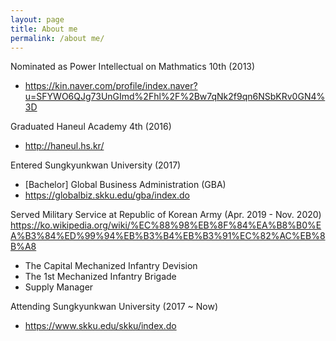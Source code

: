 ```yaml
---
layout: page
title: About me
permalink: /about me/
---
```


Nominated as Power Intellectual on Mathmatics 10th (2013)
  - https://kin.naver.com/profile/index.naver?u=SFYWO6QJg73UnGImd%2Fhl%2F%2Bw7qNk2f9qn6NSbKRv0GN4%3D

Graduated Haneul Academy 4th (2016)
  - http://haneul.hs.kr/

Entered Sungkyunkwan University (2017)
  - [Bachelor] Global Business Administration (GBA)
  - https://globalbiz.skku.edu/gba/index.do
 
Served Military Service at Republic of Korean Army (Apr. 2019 - Nov. 2020)
https://ko.wikipedia.org/wiki/%EC%88%98%EB%8F%84%EA%B8%B0%EA%B3%84%ED%99%94%EB%B3%B4%EB%B3%91%EC%82%AC%EB%8B%A8
  - The Capital Mechanized Infantry Devision
  - The 1st Mechanized Infantry Brigade
  - Supply Manager

Attending Sungkyunkwan University (2017 ~ Now)
  - https://www.skku.edu/skku/index.do 

